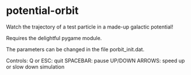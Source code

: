 potential-orbit
===============

Watch the trajectory of a test particle in a made-up galactic potential!

Requires the delightful pygame module.

The parameters can be changed in the file porbit_init.dat.

Controls:
 Q or ESC: quit
 SPACEBAR: pause
 UP/DOWN ARROWS: speed up or slow down simulation
